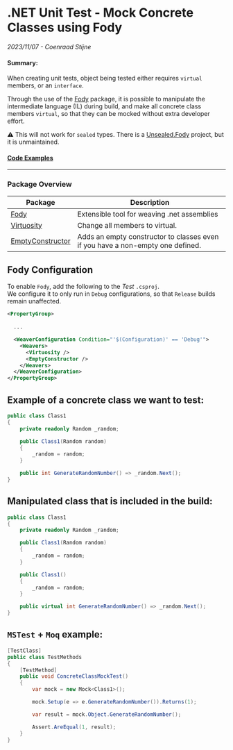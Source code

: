 # .NET Unit Test - Mock Concrete Classes using Fody
*2023/11/07 - Coenraad Stijne*  

#### Summary:
When creating unit tests, object being tested either requires `virtual` members, or an `interface`.

Through the use of the [Fody](https://github.com/Fody/Fody) package, it is possible to manipulate the intermediate language (IL) during build, and make all concrete class members `virtual`, so that they can be mocked without extra developer effort.

⚠️ This will not work for `sealed` types. There is a [Unsealed.Fody](https://github.com/fodyarchived/Unsealed) project, but it is unmaintained.  

#### [Code Examples](https://github.com/CoenraadS/CoenraadS.github.io/tree/main/4/src)

---

### Package Overview

| Package                                                      | Description                                                                    |
| ------------------------------------------------------------ | ------------------------------------------------------------------------------ |
| [Fody](https://github.com/Fody/Fody)                         | Extensible tool for weaving .net assemblies                                    |
| [Virtuosity](https://github.com/Fody/Virtuosity)             | Change all members to virtual.                                                 |
| [EmptyConstructor](https://github.com/Fody/EmptyConstructor) | Adds an empty constructor to classes even if you have a non-empty one defined. |

## Fody Configuration

To enable `Fody`, add the following to the *Test* `.csproj`.  
We configure it to only run in `Debug` configurations, so that `Release` builds remain unaffected.

```xml
<PropertyGroup>
  
  ...

  <WeaverConfiguration Condition="'$(Configuration)' == 'Debug'">
    <Weavers>
      <Virtuosity />
      <EmptyConstructor />
    </Weavers>
  </WeaverConfiguration>
</PropertyGroup>
```

## Example of a concrete class we want to test:

```csharp
public class Class1
{
    private readonly Random _random;

    public Class1(Random random)
    {
        _random = random;
    }

    public int GenerateRandomNumber() => _random.Next();
}
```

## Manipulated class that is included in the build:

```csharp
public class Class1
{
    private readonly Random _random;

    public Class1(Random random)
    {
        _random = random;
    }

    public Class1()
    {
        _random = random;
    }

    public virtual int GenerateRandomNumber() => _random.Next();
}
```

## `MSTest` + `Moq` example:

```csharp
[TestClass]
public class TestMethods
{
    [TestMethod]
    public void ConcreteClassMockTest()
    {
        var mock = new Mock<Class1>();

        mock.Setup(e => e.GenerateRandomNumber()).Returns(1);

        var result = mock.Object.GenerateRandomNumber();

        Assert.AreEqual(1, result);
    }
}
```